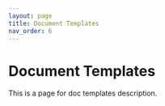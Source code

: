 ```yaml
---
layout: page
title: Document Templates
nav_order: 6
---
```

# Document Templates

This is a page for doc templates description.